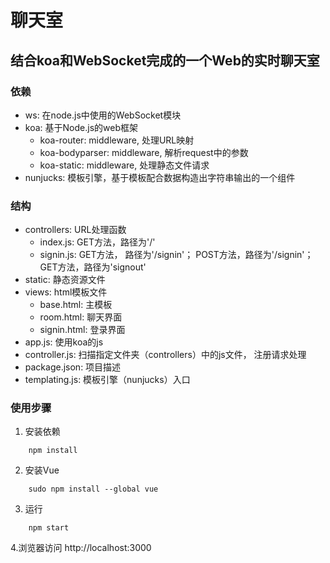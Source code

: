 # 聊天室
## 结合koa和WebSocket完成的一个Web的实时聊天室

### 依赖
- ws: 在node.js中使用的WebSocket模块
- koa: 基于Node.js的web框架
    - koa-router: middleware, 处理URL映射
    - koa-bodyparser: middleware, 解析request中的参数
    - koa-static: middleware, 处理静态文件请求
- nunjucks: 模板引擎，基于模板配合数据构造出字符串输出的一个组件

### 结构
- controllers: URL处理函数
    - index.js: GET方法，路径为'/'
    - signin.js: GET方法， 路径为'/signin'； POST方法，路径为'/signin'； GET方法，路径为'signout'
- static: 静态资源文件
- views: html模板文件
    - base.html: 主模板
    - room.html: 聊天界面
    - signin.html: 登录界面
- app.js: 使用koa的js
- controller.js: 扫描指定文件夹（controllers）中的js文件， 注册请求处理
- package.json: 项目描述
- templating.js: 模板引擎（nunjucks）入口

### 使用步骤
1. 安装依赖
```
    npm install
```
2. 安装Vue
```
    sudo npm install --global vue
```
3. 运行
```
    npm start
```
4.浏览器访问 http://localhost:3000